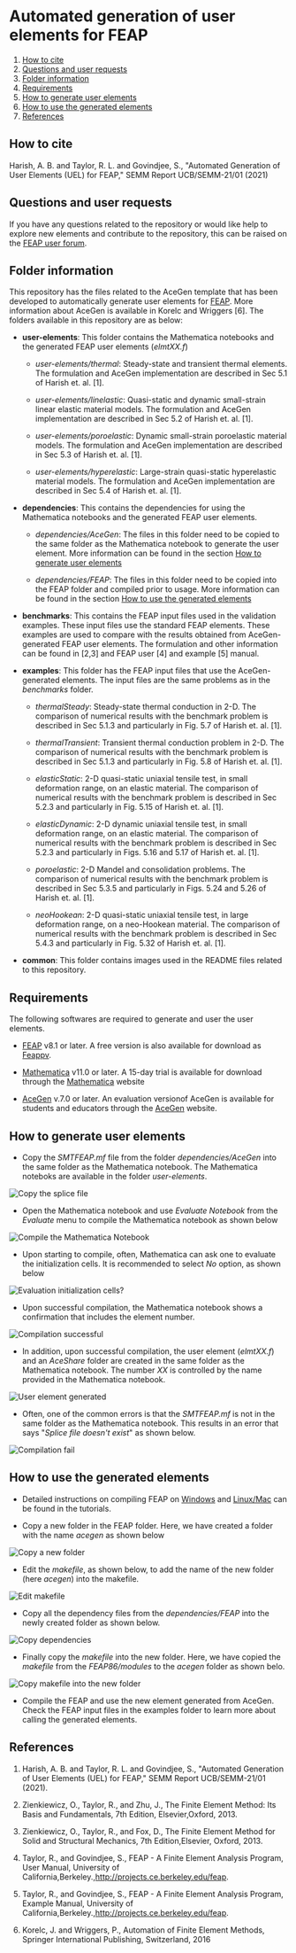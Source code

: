 # Automated generation of user elements for FEAP

1. [How to cite](#how-to-cite)
2. [Questions and user requests](#questions-and-user-requests)
3. [Folder information](#folder-information)
4. [Requirements](#requirements)
5. [How to generate user elements](#how-to-generate-user-elements)
6. [How to use the generated elements](#how-to-use-the-generated-elements)
7. [References](#references)

## How to cite

Harish, A. B. and Taylor, R. L. and Govindjee, S., "Automated Generation of User Elements (UEL) for FEAP," SEMM Report UCB/SEMM-21/01 (2021)

## Questions and user requests

If you have any questions related to the repository or would like help to explore new elements and contribute to the repository, this can be raised on the [FEAP user forum](http://feap.berkeley.edu/forum/index.php).

## Folder information

This repository has the files related to the AceGen template that has been developed to automatically generate user elements for [FEAP](http://projects.ce.berkeley.edu/feap/). More information about AceGen is available in Korelc and Wriggers [6]. The folders available in this repository are as below:

- **user-elements**: This folder contains the Mathematica notebooks and the generated FEAP user elements (*elmtXX.f*)

    - *user-elements/thermal*: Steady-state and transient thermal elements. The formulation and AceGen implementation are described in Sec 5.1 of Harish et. al. [1].

    - *user-elements/linelastic*: Quasi-static and dynamic small-strain linear elastic material models. The formulation and AceGen implementation are described in Sec 5.2 of Harish et. al. [1].

    - *user-elements/poroelastic*: Dynamic small-strain poroelastic material models. The formulation and AceGen implementation are described in Sec 5.3 of Harish et. al. [1].

    - *user-elements/hyperelastic*: Large-strain quasi-static hyperelastic material models. The formulation and AceGen implementation are described in Sec 5.4 of Harish et. al. [1].

- **dependencies**: This contains the dependencies for using the Mathematica notebooks and the generated FEAP user elements. 

    - *dependencies/AceGen*: The files in this folder need to be copied to the same folder as the Mathematica notebook to generate the user element. More information can be found in the section [How to generate user elements](#how-to-generate-user-elements) 
    
    - *dependencies/FEAP*: The files in this folder need to be copied into the FEAP folder and compiled prior to usage. More information can be found in the section [How to use the generated elements](#how-to-use-the-generated-elements)

- **benchmarks**: This contains the FEAP input files used in the validation examples. These input files use the standard FEAP elements. These examples are used to compare with the results obtained from AceGen-generated FEAP user elements. The formulation and other information can be found in [2,3] and FEAP user [4] and example [5] manual.

- **examples**: This folder has the FEAP input files that use the AceGen-generated elements. The input files are the same problems as in the *benchmarks* folder.

    - *thermalSteady*: Steady-state thermal conduction in 2-D. The comparison of numerical results with the benchmark problem is described in Sec 5.1.3 and particularly in Fig. 5.7 of Harish et. al. [1].

    - *thermalTransient*: Transient thermal conduction problem in 2-D. The comparison of numerical results with the benchmark problem is described in Sec 5.1.3 and particularly in Fig. 5.8 of Harish et. al. [1].

    - *elasticStatic*: 2-D quasi-static uniaxial tensile test, in small deformation range, on an elastic material. The comparison of numerical results with the benchmark problem is described in Sec 5.2.3 and particularly in Fig. 5.15 of Harish et. al. [1].

    - *elasticDynamic*: 2-D dynamic uniaxial tensile test, in small deformation range, on an elastic material. The comparison of numerical results with the benchmark problem is described in Sec 5.2.3 and particularly in Figs. 5.16 and 5.17 of Harish et. al. [1].

    - *poroelastic*: 2-D Mandel and consolidation problems. The comparison of numerical results with the benchmark problem is described in Sec 5.3.5 and particularly in Figs. 5.24 and 5.26 of Harish et. al. [1].

    - *neoHookean*: 2-D quasi-static uniaxial tensile test, in large deformation range, on a neo-Hookean material. The comparison of numerical results with the benchmark problem is described in Sec 5.4.3 and particularly in Fig. 5.32 of Harish et. al. [1].

- **common**: This folder contains images used in the README files related to this repository.

## Requirements

The following softwares are required to generate and user the user elements.

- [FEAP](http://projects.ce.berkeley.edu/feap) v8.1 or later. A free version is also available for download as [Feappv](http://projects.ce.berkeley.edu/feap/feappv).

- [Mathematica](https://www.wolfram.com/mathematica) v11.0 or later. A 15-day trial is available for download through the [Mathematica](https://www.wolfram.com/mathematica/trial) website

- [AceGen](http://symech.fgg.uni-lj.si) v.7.0 or later. An evaluation versionof AceGen is available for students and educators through the [AceGen](http://symech.fgg.uni-lj.si/Download.htm) website.

## How to generate user elements

- Copy the *SMTFEAP.mf* file from the folder *dependencies/AceGen* into the same folder as the Mathematica notebook. The Mathematica noteboks are available in the folder *user-elements*.

![Copy the splice file](common/images/00_ToCopy.png "Copy the splice file")

- Open the Mathematica notebook and use *Evaluate Notebook* from the *Evaluate* menu to compile the Mathematica notebook as shown below

![Compile the Mathematica Notebook](common/images/01_Compile.png "Compiling the Mathematica Notebook")

- Upon starting to compile, often, Mathematica can ask one to evaluate the initialization cells. It is recommended to select *No* option, as shown below

![Evaluation initialization cells?](common/images/02_CompileQ.png "Evaluation initialization cells?")

- Upon successful compilation, the Mathematica notebook shows a confirmation that includes the element number. 

![Compilation successful](common/images/03_CompileSuccA.png "Compilation successful")

- In addition, upon successful compilation, the user element (*elmtXX.f*) and an *AceShare* folder are created in the same folder as the Mathematica notebook. The number *XX* is controlled by the name provided in the Mathematica notebook.

![User element generated](common/images/03_CompileSuccB.png "User element generated")

- Often, one of the common errors is that the *SMTFEAP.mf* is not in the same folder as the Mathematica notebook. This results in an error that says "*Splice file doesn't exist*" as shown below.

![Compilation fail](common/images/04_CompileFail.png "Compilation fail")

## How to use the generated elements

- Detailed instructions on compiling FEAP on [Windows](https://www.youtube.com/watch?v=7QAh6QvOT6s) and [Linux/Mac](https://www.youtube.com/watch?v=_ohQ__rqq3Y) can be found in the tutorials.

- Copy a new folder in the FEAP folder. Here, we have created a folder with the name *acegen* as shown below

![Copy a new folder](common/images/00_CreateFolder.png "Copy a new folder")

- Edit the *makefile*, as shown below, to add the name of the new folder (here *acegen*) into the makefile.

![Edit makefile](common/images/01_EditMake.png "Edit makefile")

- Copy all the dependency files from the *dependencies/FEAP* into the newly created folder as shown below.

![Copy dependencies](common/images/02_CopyFEAPDep.png "Copy dependencies")

- Finally copy the *makefile* into the new folder. Here, we have copied the *makefile* from the *FEAP86/modules* to the *acegen* folder as shown belo.

![Copy makefile into the new folder](common/images/03_CopyMake.png "Copy makefile into the new folder")

- Compile the FEAP and use the new element generated from AceGen. Check the FEAP input files in the examples folder to learn more about calling the generated elements.

## References

1. Harish, A. B. and Taylor, R. L. and Govindjee, S., "Automated Generation of User Elements (UEL) for FEAP," SEMM Report UCB/SEMM-21/01 (2021).

2. Zienkiewicz, O., Taylor, R., and Zhu, J., The Finite Element Method: Its Basis and Fundamentals, 7th Edition, Elsevier,Oxford, 2013.

3. Zienkiewicz, O., Taylor, R., and Fox, D., The Finite Element Method for Solid and Structural Mechanics, 7th Edition,Elsevier, Oxford, 2013.

4. Taylor, R., and Govindjee, S., FEAP - A Finite Element Analysis Program, User Manual, University of California,Berkeley.,http://projects.ce.berkeley.edu/feap.

5. Taylor, R., and Govindjee, S., FEAP - A Finite Element Analysis Program, Example Manual, University of California,Berkeley.,http://projects.ce.berkeley.edu/feap.

6. Korelc, J. and Wriggers, P., Automation of Finite Element Methods, Springer International Publishing, Switzerland, 2016